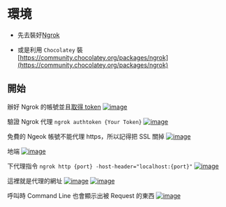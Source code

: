 # 環境

- 先去裝好[Ngrok](https://ngrok.com/download)

- 或是利用 `Chocolatey` 裝 [https://community.chocolatey.org/packages/ngrok](https://community.chocolatey.org/packages/ngrok)

## 開始

辦好 Ngrok 的帳號並且[取得 token](https://dashboard.ngrok.com/get-started/your-authtoken)
[![image](https://user-images.githubusercontent.com/37999690/125182739-29fc0300-e243-11eb-92b3-9f346289a3d3.png "image")](https://user-images.githubusercontent.com/37999690/125182739-29fc0300-e243-11eb-92b3-9f346289a3d3.png)

驗證 Ngrok 代理
`ngrok authtoken {Your Token}`
[![image](https://user-images.githubusercontent.com/37999690/125182745-37b18880-e243-11eb-96b9-5479a6f47685.png "image")](https://user-images.githubusercontent.com/37999690/125182745-37b18880-e243-11eb-96b9-5479a6f47685.png)

免費的 Ngeok 帳號不能代理 https，所以記得把 SSL 關掉
[![image](https://user-images.githubusercontent.com/37999690/125182751-4304b400-e243-11eb-8cbd-ed18bb175f08.png "image")](https://user-images.githubusercontent.com/37999690/125182751-4304b400-e243-11eb-8cbd-ed18bb175f08.png)

地端
[![image](https://user-images.githubusercontent.com/37999690/125182760-5283fd00-e243-11eb-8e9f-ba16e9fa49ec.png "image")](https://user-images.githubusercontent.com/37999690/125182760-5283fd00-e243-11eb-8e9f-ba16e9fa49ec.png)

下代理指令 `ngrok http {port} -host-header="localhost:{port}"`
[![image](https://user-images.githubusercontent.com/37999690/125182764-5e6fbf00-e243-11eb-94bd-7e12b4c1fde9.png "image")](https://user-images.githubusercontent.com/37999690/125182764-5e6fbf00-e243-11eb-94bd-7e12b4c1fde9.png)

這裡就是代理的網址
[![image](https://user-images.githubusercontent.com/37999690/125182776-6c254480-e243-11eb-9369-9b3409012a44.png "image")](https://user-images.githubusercontent.com/37999690/125182776-6c254480-e243-11eb-9369-9b3409012a44.png)
[![image](https://user-images.githubusercontent.com/37999690/125182787-7ba48d80-e243-11eb-9fec-9baaec39bbf6.png "image")](https://user-images.githubusercontent.com/37999690/125182787-7ba48d80-e243-11eb-9fec-9baaec39bbf6.png)

呼叫時 Command Line 也會顯示出被 Request 的東西
[![image](https://user-images.githubusercontent.com/37999690/125182798-8c550380-e243-11eb-8d70-8fbcc639d53b.png "image")](https://user-images.githubusercontent.com/37999690/125182798-8c550380-e243-11eb-8d70-8fbcc639d53b.png)
